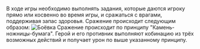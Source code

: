 В ходе игры необходимо выполнять задания, которые даются игроку прямо или косвенно во время игры, и сражаться с врагами, поддерживая запас здоровья.
Сражение происходит следующим образом:
![Боёвка](https://github.com/Tsaryok/tritpo-project-WildPixel/blob/master/Мокапы/Игровой%20процесс(бой).png?raw=true)
Сражение происходит по принципу "Камень-ножницы-бумага". Герой и его противник выполняют кобинацию из трёх возможных действий и получает урон по выше указанному принципу.  
